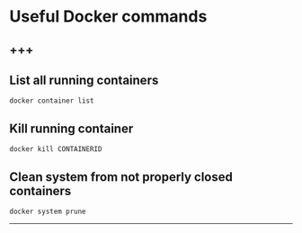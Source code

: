 # Useful Docker commands

+++
---

## List all running containers

```docker container list```

## Kill running container

```docker kill CONTAINERID```

## Clean system from not properly closed containers

```docker system prune```

---